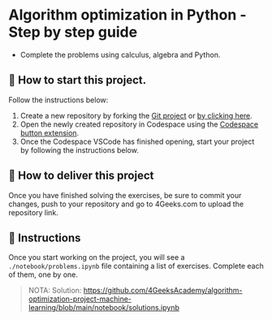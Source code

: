 <!--hide-->
# Algorithm optimization in Python - Step by step guide
<!--endhide-->

- Complete the problems using calculus, algebra and Python.

## 🌱  How to start this project.

Follow the instructions below:

1. Create a new repository by forking the [Git project](https://github.com/4GeeksAcademy/algorithm-optimization-project-machine-learning) or [by clicking here](https://github.com/4GeeksAcademy/algorithm-optimization-project-machine-learning/fork).
2. Open the newly created repository in Codespace using the [Codespace button extension](https://docs.github.com/en/codespaces/developing-in-codespaces/creating-a-codespace-for-a-repository#creating-a-codespace-for-a-repository).
3. Once the Codespace VSCode has finished opening, start your project by following the instructions below.

## 🚛 How to deliver this project

Once you have finished solving the exercises, be sure to commit your changes, push to your repository and go to 4Geeks.com to upload the repository link.

## 📝 Instructions

Once you start working on the project, you will see a `./notebook/problems.ipynb` file containing a list of exercises. Complete each of them, one by one.

> NOTA: Solution: https://github.com/4GeeksAcademy/algorithm-optimization-project-machine-learning/blob/main/notebook/solutions.ipynb